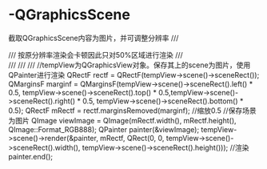 # -QGraphicsScene
截取QGraphicsScene内容为图片，并可调整分辨率
/// <summary>
/// 按原分辨率渲染会卡顿因此只对50%区域进行渲染
/// </summary>
/// <param name="station"></param>
/// <param name="img"></param>
/// <param name="rectVec"></param>
//tempView为QGraphicsView对象。保存其上的scene为图片，使用QPainter进行渲染
QRectF rectf = QRectF(tempView->scene()->sceneRect());
QMarginsF marginf = QMarginsF(tempView->scene()->sceneRect().left() * 0.5, tempView->scene()->sceneRect().top() * 0.5,tempView->scene()->sceneRect().right() * 0.5, tempView->scene()->sceneRect().bottom() * 0.5);
QRectF mRectf = rectf.marginsRemoved(marginf);  //缩放0.5
//保存场景为图片
QImage viewImage = QImage(mRectf.width(), mRectf.height(), QImage::Format_RGB888);
QPainter painter(&viewImage);
tempView->scene()->render(&painter, mRectf, QRect(0, 0, tempView->scene()->sceneRect().width(), tempView->scene()->sceneRect().height()));  //渲染
painter.end();
